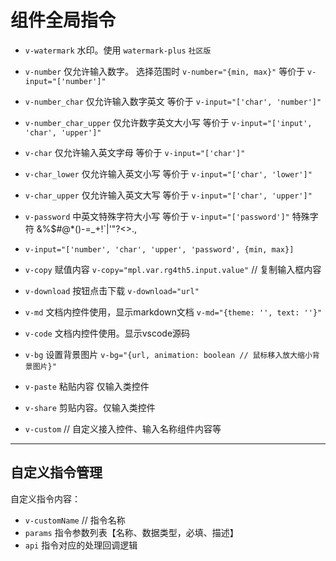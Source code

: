 # 组件全局指令

- `v-watermark` 水印。使用 `watermark-plus` `社区版`
- `v-number` 仅允许输入数字。 选择范围时 `v-number="{min, max}"` 等价于 `v-input="['number']"`
- `v-number_char` 仅允许输入数字英文 等价于 `v-input="['char', 'number']"`
- `v-number_char_upper` 仅允许数字英文大小写 等价于 `v-input="['input', 'char', 'upper']"`
- `v-char` 仅允许输入英文字母  等价于 `v-input="['char']"`
- `v-char_lower` 仅允许输入英文小写 等价于 `v-input="['char', 'lower']"`
- `v-char_upper` 仅允许输入英文大写 等价于 `v-input="['char', 'upper']"`
- `v-password` 中英文特殊字符大小写 等价于 `v-input="['password']"` 特殊字符 &%$#@*()-=_+!`|\'"?<>.,
- `v-input="['number', 'char', 'upper', 'password', {min, max}]`
- `v-copy` 赋值内容 `v-copy="mpl.var.rg4th5.input.value"` // 复制输入框内容
- `v-download` 按钮点击下载 `v-download="url"`
- `v-md` 文档内控件使用，显示markdown文档 `v-md="{theme: '', text: ''}"`
- `v-code` 文档内控件使用。显示vscode源码
- `v-bg` 设置背景图片 `v-bg="{url, animation: boolean // 鼠标移入放大缩小背景图片}"`
- `v-paste` 粘贴内容 仅输入类控件
- `v-share` 剪贴内容。仅输入类控件

- `v-custom` // 自定义接入控件、输入名称组件内容等

-------

## 自定义指令管理

自定义指令内容：

- `v-customName` // 指令名称
- `params` 指令参数列表【名称、数据类型，必填、描述】
- `api` 指令对应的处理回调逻辑